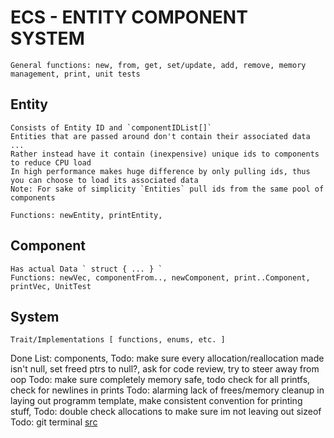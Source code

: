 # ECS - ENTITY COMPONENT SYSTEM 

    General functions: new, from, get, set/update, add, remove, memory management, print, unit tests


## Entity    
    Consists of Entity ID and `componentIDList[]` 
    Entities that are passed around don't contain their associated data ...
    Rather instead have it contain (inexpensive) unique ids to components to reduce CPU load
    In high performance makes huge difference by only pulling ids, thus you can choose to load its associated data
    Note: For sake of simplicity `Entities` pull ids from the same pool of components

    Functions: newEntity, printEntity, 

## Component 
    Has actual Data ` struct { ... } `
    Functions: newVec, componentFrom.., newComponent, print..Component, printVec, UnitTest

## System
    Trait/Implementations [ functions, enums, etc. ]



Done List: components,
Todo: make sure every allocation/reallocation made isn't null, set freed ptrs to null?, ask for code review, try to steer away from oop
Todo: make sure completely memory safe, todo check for all printfs, check for newlines in prints
Todo: alarming lack of frees/memory cleanup in laying out programm template, make consistent convention for printing stuff,
Todo: double check allocations to make sure im not leaving out sizeof
Todo: git terminal [src](https://github.com/momento-potsi/ECS-System-Model/tree/master)
